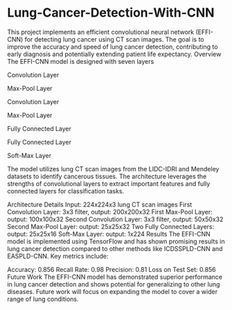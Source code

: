 # Lung-Cancer-Detection-With-CNN
This project implements an efficient convolutional neural network (EFFI-CNN) for detecting lung cancer using CT scan images. The goal is to improve the accuracy and speed of lung cancer detection, contributing to early diagnosis and potentially extending patient life expectancy.
Overview
The EFFI-CNN model is designed with seven layers

Convolution Layer

Max-Pool Layer

Convolution Layer

Max-Pool Layer

Fully Connected Layer

Fully Connected Layer

Soft-Max Layer

The model utilizes lung CT scan images from the LIDC-IDRI and Mendeley datasets to identify cancerous tissues. The architecture leverages the strengths of convolutional layers to extract important features and fully connected layers for classification tasks.

Architecture Details
Input: 224x224x3 lung CT scan images
First Convolution Layer: 3x3 filter, output: 200x200x32
First Max-Pool Layer: output: 100x100x32
Second Convolution Layer: 3x3 filter, output: 50x50x32
Second Max-Pool Layer: output: 25x25x32
Two Fully Connected Layers: output: 25x25x16
Soft-Max Layer: output: 1x224
Results
The EFFI-CNN model is implemented using TensorFlow and has shown promising results in lung cancer detection compared to other methods like ICDSSPLD-CNN and EASPLD-CNN. Key metrics include:

Accuracy: 0.856
Recall Rate: 0.98
Precision: 0.81
Loss on Test Set: 0.856
Future Work
The EFFI-CNN model has demonstrated superior performance in lung cancer detection and shows potential for generalizing to other lung diseases. Future work will focus on expanding the model to cover a wider range of lung conditions.
